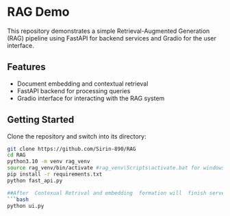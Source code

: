 # RAG Demo

This repository demonstrates a simple Retrieval-Augmented Generation (RAG) pipeline using FastAPI for backend services and Gradio for the user interface.

## Features

- Document embedding and contextual retrieval  
- FastAPI backend for processing queries  
- Gradio interface for interacting with the RAG system

## Getting Started

Clone the repository and switch into its directory:

```bash
git clone https://github.com/Sirin-890/RAG
cd RAG
python3.10 -m venv rag_venv
source rag_venv/bin/activate #rag_venv\Scripts\activate.bat for windows
pip install -r requirements.txt
python fast_api.py

##After  Contexual Retrival and embedding  formation will  finish server will start rand run ui.py
```bash
python ui.py

